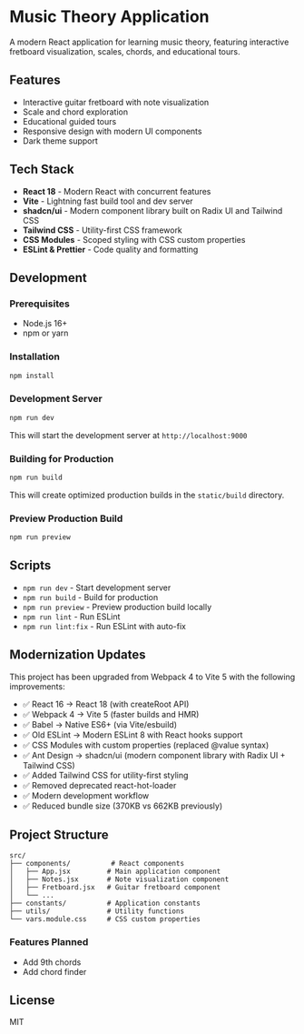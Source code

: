 # Music Theory Application

A modern React application for learning music theory, featuring interactive fretboard visualization, scales, chords, and educational tours.

## Features

- Interactive guitar fretboard with note visualization
- Scale and chord exploration
- Educational guided tours
- Responsive design with modern UI components
- Dark theme support

## Tech Stack

- **React 18** - Modern React with concurrent features
- **Vite** - Lightning fast build tool and dev server
- **shadcn/ui** - Modern component library built on Radix UI and Tailwind CSS
- **Tailwind CSS** - Utility-first CSS framework
- **CSS Modules** - Scoped styling with CSS custom properties
- **ESLint & Prettier** - Code quality and formatting

## Development

### Prerequisites

- Node.js 16+ 
- npm or yarn

### Installation

```bash
npm install
```

### Development Server

```bash
npm run dev
```

This will start the development server at `http://localhost:9000`

### Building for Production

```bash
npm run build
```

This will create optimized production builds in the `static/build` directory.

### Preview Production Build

```bash
npm run preview
```

## Scripts

- `npm run dev` - Start development server
- `npm run build` - Build for production
- `npm run preview` - Preview production build locally
- `npm run lint` - Run ESLint
- `npm run lint:fix` - Run ESLint with auto-fix

## Modernization Updates

This project has been upgraded from Webpack 4 to Vite 5 with the following improvements:

- ✅ React 16 → React 18 (with createRoot API)
- ✅ Webpack 4 → Vite 5 (faster builds and HMR)
- ✅ Babel → Native ES6+ (via Vite/esbuild)
- ✅ Old ESLint → Modern ESLint 8 with React hooks support
- ✅ CSS Modules with custom properties (replaced @value syntax)
- ✅ Ant Design → shadcn/ui (modern component library with Radix UI + Tailwind CSS)
- ✅ Added Tailwind CSS for utility-first styling
- ✅ Removed deprecated react-hot-loader
- ✅ Modern development workflow
- ✅ Reduced bundle size (370KB vs 662KB previously)

## Project Structure

```
src/
├── components/          # React components
│   ├── App.jsx         # Main application component
│   ├── Notes.jsx       # Note visualization component
│   ├── Fretboard.jsx   # Guitar fretboard component
│   └── ...
├── constants/          # Application constants
├── utils/              # Utility functions
└── vars.module.css     # CSS custom properties
```

### Features Planned
- Add 9th chords
- Add chord finder

## License

MIT
